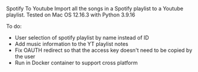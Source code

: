 Spotify To Youtube
Import all the songs in a Spotify playlist to a Youtube playlist.
Tested on Mac OS 12.16.3 with Python 3.9.16

To do:
- User selection of spotify playlist by name instead of ID
- Add music information to the YT playlist notes
- Fix OAUTH redirect so that the access key doesn't need to be copied by the user
- Run in Docker container to support cross platform